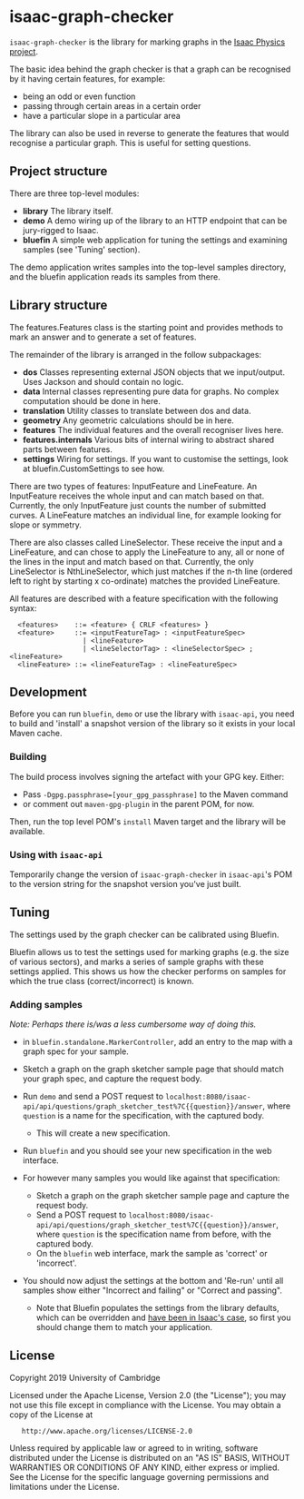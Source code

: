 # isaac-graph-checker

`isaac-graph-checker` is the library for marking graphs in the [Isaac Physics project](https://isaacphysics.org/about).

The basic idea behind the graph checker is that a graph can be recognised by it having certain features, for example:

- being an odd or even function
- passing through certain areas in a certain order
- have a particular slope in a particular area

The library can also be used in reverse to generate the features that would recognise a particular graph.
This is useful for setting questions. 

## Project structure

There are three top-level modules:

- **library** The library itself.
- **demo** A demo wiring up of the library to an HTTP endpoint that can be jury-rigged to Isaac.
- **bluefin** A simple web application for tuning the settings and examining samples (see 'Tuning' section).

The demo application writes samples into the top-level samples directory, and the bluefin application reads its samples
from there.

## Library structure

The features.Features class is the starting point and provides methods to mark an answer and to generate a set of
features.

The remainder of the library is arranged in the follow subpackages:

- **dos** Classes representing external JSON objects that we input/output. Uses Jackson and should contain no logic.
- **data** Internal classes representing pure data for graphs. No complex computation should be done in here.
- **translation** Utility classes to translate between dos and data.
- **geometry** Any geometric calculations should be in here.
- **features** The individual features and the overall recogniser lives here.
- **features.internals** Various bits of internal wiring to abstract shared parts between features.
- **settings** Wiring for settings. If you want to customise the settings, look at bluefin.CustomSettings to see how.

There are two types of features: InputFeature and LineFeature. An InputFeature receives the whole input and can match
based on that. Currently, the only InputFeature just counts the number of submitted curves.
A LineFeature matches an individual line, for example looking for slope or symmetry.

There are also classes called LineSelector. These receive the input and a LineFeature, and can chose to apply the
LineFeature to any, all or none of the lines in the input and match based on that. Currently, the only LineSelector is
NthLineSelector, which just matches if the n-th line (ordered left to right by starting x co-ordinate) matches the
provided LineFeature.

All features are described with a feature specification with the following syntax:
```
  <features>    ::= <feature> { CRLF <features> }
  <feature>     ::= <inputFeatureTag> : <inputFeatureSpec>
                  | <lineFeature>
                  | <lineSelectorTag> : <lineSelectorSpec> ; <lineFeature>
  <lineFeature> ::= <lineFeatureTag> : <lineFeatureSpec>
```

## Development
Before you can run `bluefin`, `demo` or use the library with `isaac-api`, you need to build and 'install' a snapshot version of the library so it exists in your local Maven cache. 

### Building
The build process involves signing the artefact with your GPG key. Either:
 * Pass `-Dgpg.passphrase=[your_gpg_passphrase]` to the Maven command
 * or comment out `maven-gpg-plugin` in the parent POM, for now.

Then, run the top level POM's `install` Maven target and the library will be available.

### Using with `isaac-api`
Temporarily change the version of `isaac-graph-checker` in `isaac-api`'s POM to the version string for the snapshot version you've just built.

## Tuning
The settings used by the graph checker can be calibrated using Bluefin.

Bluefin allows us to test the settings used for marking graphs (e.g. the size of various sectors), and marks a series of
sample graphs with these settings applied. This shows us how the checker performs on samples for which the true class 
(correct/incorrect) is known.

### Adding samples
_Note: Perhaps there is/was a less cumbersome way of doing this._
 * in `bluefin.standalone.MarkerController`, add an entry to the map with a graph spec for your sample. 
 * Sketch a graph on the graph sketcher sample page that should match your graph spec, and capture the request body.
 * Run `demo` and send a POST request to `localhost:8080/isaac-api/api/questions/graph_sketcher_test%7C{{question}}/answer`, where `question` is a name for the specification, with the captured body.
   * This will create a new specification.
 * Run `bluefin` and you should see your new specification in the web interface.
 * For however many samples you would like against that specification:
   * Sketch a graph on the graph sketcher sample page and capture the request body.
   * Send a POST request to `localhost:8080/isaac-api/api/questions/graph_sketcher_test%7C{{question}}/answer`, where `question` is the specification name from before, with the captured body.
   * On the `bluefin` web interface, mark the sample as 'correct' or 'incorrect'.
 
 * You should now adjust the settings at the bottom and 'Re-run' until all samples show either "Incorrect and failing" or "Correct and passing".
   * Note that Bluefin populates the settings from the library defaults, which can be overridden and [have been in Isaac's case](https://github.com/isaacphysics/isaac-api/blob/master/src/main/java/uk/ac/cam/cl/dtg/isaac/quiz/IsaacGraphSketcherSettings.java), so first you should change them to match your application.

## License

   Copyright 2019 University of Cambridge

   Licensed under the Apache License, Version 2.0 (the "License");
   you may not use this file except in compliance with the License.
   You may obtain a copy of the License at

       http://www.apache.org/licenses/LICENSE-2.0

   Unless required by applicable law or agreed to in writing, software
   distributed under the License is distributed on an "AS IS" BASIS,
   WITHOUT WARRANTIES OR CONDITIONS OF ANY KIND, either express or implied.
   See the License for the specific language governing permissions and
   limitations under the License.
